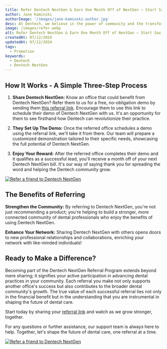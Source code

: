 ```yaml
---
title: Refer Dentech NextGen & Earn One Month Off of NextGen – Start Saving Now!
author: Jane Kaminski
authorImage: '/images/jane-kaminski-author.jpg'
desc: At Dentech, we believe in the power of community and the transformative impact of sharing innovative solutions. Our referral program is designed to empower our users to introduce Dentech NextGen to other dental offices, helping them to elevate their practice with our dental management software. By participating, you're not just offering them a tool; you're opening the door to better efficiency, patient care, and practice management.
image: /images/refer.webp
alt: Refer Dentech NextGen & Earn One Month Off of NextGen – Start Saving Now!
createdAt: 07/12/2024
updatedAt: 07/12/2024
tags:
  - Promotion
keywords:
  - Dentech
  - Dentech NextGen
---
```


## How It Works - A Simple Three-Step Process

1. **Share Dentech NextGen:** Know an office that could benefit from Dentech NextGen? Refer them to us for a free, no-obligation demo by sending them [this referral link](https://calendly.com/jane-kaminski/dentech-nextgen-introductory-call-office-referral?month=2024-07). Encourage them to use this link to schedule their demo of Dentech NextGen with us. It's an opportunity for them to see firsthand how Dentech can revolutionize their practice.

2. **They Set Up The Demo:** Once the referred office schedules a demo using the referral link, we'll take it from there. Our team will prepare a customized demonstration tailored to their specific needs, showcasing the full potential of Dentech NextGen.

3. **Enjoy Your Reward:** After the referred office completes their demo and it qualifies as a successful lead, you'll receive a month off of your next Dentech NextGen bill. It's our way of saying thank you for spreading the word and helping the Dentech community grow.

[![Refer a friend to Dentech NextGen](/images/refer-friend-cta.webp 'Refer a friend to Dentech NextGen')](https://calendly.com/jane-kaminski/dentech-nextgen-introductory-call-office-referral?month=2024-07)

## The Benefits of Referring 

**Strengthen the Community:** By referring to Dentech NextGen, you're not just recommending a product; you're helping to build a stronger, more connected community of dental professionals who enjoy the benefits of using Dentech NextGen.

**Enhance Your Network:** Sharing Dentech NextGen with others opens doors to new professional relationships and collaborations, enriching your network with like-minded individuals!

## Ready to Make a Difference?

Becoming part of the Dentech NextGen Referral Program extends beyond mere sharing; it signifies your active participation in advancing dental practices in your community. Each referral you make not only supports another office's success but also contributes to the broader dental community's growth. The true value of each successful referral lies not only in the financial benefit but in the understanding that you are instrumental in shaping the future of dental care.

Start today by sharing your [referral link](https://calendly.com/jane-kaminski/dentech-nextgen-introductory-call-office-referral?month=2024-07) and watch as we grow stronger, together.

For any questions or further assistance, our support team is always here to help. Together, let's shape the future of dental care, one referral at a time.

[![Refer a friend to Dentech NextGen](/images/refer-friend-cta.webp 'Refer a friend to Dentech NextGen')](https://calendly.com/jane-kaminski/dentech-nextgen-introductory-call-office-referral?month=2024-07)